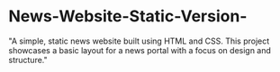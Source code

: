 # News-Website-Static-Version-
"A simple, static news website built using HTML and CSS. This project showcases a basic layout for a news portal with a focus on design and structure."
